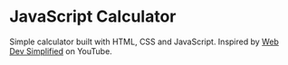 # JavaScript Calculator
Simple calculator built with HTML, CSS and JavaScript. Inspired by [Web Dev Simplified](https://www.youtube.com/watch?v=j59qQ7YWLxw&t=107s&ab_channel=WebDevSimplified) on YouTube.
